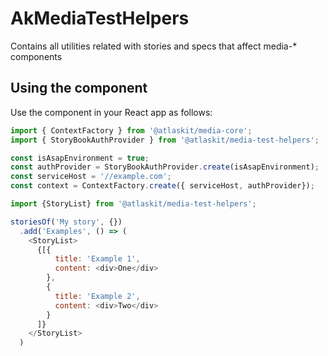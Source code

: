 # AkMediaTestHelpers

Contains all utilities related with stories and specs that affect media-* components

## Using the component

Use the component in your React app as follows:

```js
import { ContextFactory } from '@atlaskit/media-core';
import { StoryBookAuthProvider } from '@atlaskit/media-test-helpers';

const isAsapEnvironment = true;
const authProvider = StoryBookAuthProvider.create(isAsapEnvironment);
const serviceHost = '//example.com';
const context = ContextFactory.create({ serviceHost, authProvider});
```

```javascript
import {StoryList} from '@atlaskit/media-test-helpers';

storiesOf('My story', {})
  .add('Examples', () => (
    <StoryList>
      {[{
          title: 'Example 1',
          content: <div>One</div>
        },
        {
          title: 'Example 2',
          content: <div>Two</div>
        }
      ]}
    </StoryList>
  )

```
